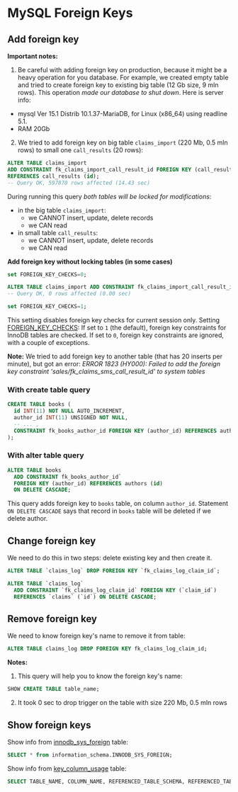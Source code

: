 # MySQL Foreign Keys

## Add foreign key

**Important notes:** 

1. Be careful with adding foreign key on production, because it might be a heavy operation for you database. 
For example, we created empty table and tried to create foreign key to existing big table (12 Gb size, 9 mln rows). 
This operation *made our database to shut down*. Here is server info:

- mysql Ver 15.1 Distrib 10.1.37-MariaDB, for Linux (x86_64) using readline 5.1.
- RAM 20Gb

2. We tried to add foreign key on big table `claims_import` (220 Mb, 0.5 mln rows) to small one `call_results` (20 rows):

```sql
ALTER TABLE claims_import 
ADD CONSTRAINT fk_claims_import_call_result_id FOREIGN KEY (call_result_id) 
REFERENCES call_results (id);
-- Query OK, 597870 rows affected (14.43 sec)
```

During running this query *both tables will be locked for modifications*:

- in the big table `claims_import`:
  - we CANNOT insert, update, delete records 
  - we CAN read
- in small table `call_results`:
  - we CANNOT insert, update, delete records 
  - we CAN read

**Add foreign key without locking tables (in some cases)**

```sql
set FOREIGN_KEY_CHECKS=0;

ALTER TABLE claims_import ADD CONSTRAINT fk_claims_import_call_result_id FOREIGN KEY (call_result_id) REFERENCES call_results (id);
-- Query OK, 0 rows affected (0.00 sec)

set FOREIGN_KEY_CHECKS=1;
```

This setting disables foreign key checks for current session only.
Setting [FOREIGN_KEY_CHECKS](https://dev.mysql.com/doc/refman/8.0/en/server-system-variables.html#sysvar_foreign_key_checks): If set to `1` (the default), foreign key constraints for InnoDB tables are checked. If set to `0`, foreign key constraints are ignored, with a couple of exceptions.

**Note:** We tried to add foreign key to another table (that has 20 inserts per minute), but got an error:
*ERROR 1823 (HY000): Failed to add the foreign key constraint 'sales/fk_claims_sms_call_result_id' to system tables*

### With create table query

```sql
CREATE TABLE books (
  id INT(11) NOT NULL AUTO_INCREMENT,
  author_id INT(11) UNSIGNED NOT NULL,
  -- ... ,
  CONSTRAINT fk_books_author_id FOREIGN KEY (author_id) REFERENCES authors (id) ON DELETE CASCADE
);
```

### With alter table query

```sql
ALTER TABLE books
  ADD CONSTRAINT fk_books_author_id` 
  FOREIGN KEY (author_id) REFERENCES authors (id) 
  ON DELETE CASCADE;
```

This query adds foreign key to `books` table, on column `author_id`.
Statement `ON DELETE CASCADE` says that record in `books` table will be deleted if we delete author.

## Change foreign key

We need to do this in two steps: delete existing key and then create it.

```sql
ALTER TABLE `claims_log` DROP FOREIGN KEY `fk_claims_log_claim_id`;

ALTER TABLE `claims_log`
  ADD CONSTRAINT `fk_claims_log_claim_id` FOREIGN KEY (`claim_id`) 
  REFERENCES `claims` (`id`) ON DELETE CASCADE;
```

## Remove foreign key

We need to know foreign key's name to remove it from table:

```sql
ALTER TABLE claims_log DROP FOREIGN KEY fk_claims_log_claim_id;
```

**Notes:** 

1. This query will help you to know the foreign key's name:
```sql
SHOW CREATE TABLE table_name;
```
2. It took 0 sec to drop trigger on the table with size 220 Mb, 0.5 mln rows

## Show foreign keys

Show info from [innodb_sys_foreign](https://dev.mysql.com/doc/refman/5.7/en/innodb-sys-foreign-table.html) table:

```sql
SELECT * from information_schema.INNODB_SYS_FOREIGN;
```

Show info from [key_column_usage](https://dev.mysql.com/doc/refman/8.0/en/key-column-usage-table.html) table:

```sql
SELECT TABLE_NAME, COLUMN_NAME, REFERENCED_TABLE_SCHEMA, REFERENCED_TABLE_NAME, REFERENCED_COLUMN_NAME from information_schema.KEY_COLUMN_USAGE;
```
